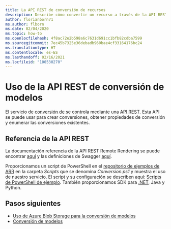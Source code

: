 ```yaml
---
title: La API REST de conversión de recursos
description: Describe cómo convertir un recurso a través de la API REST
author: florianborn71
ms.author: flborn
ms.date: 02/04/2020
ms.topic: how-to
ms.openlocfilehash: 4f8ac72e2b598a6c7631d691cc1bfb82cdba7599
ms.sourcegitcommit: 7ec45b7325e36debadb960bae4cf33164176bc24
ms.translationtype: HT
ms.contentlocale: es-ES
ms.lasthandoff: 02/16/2021
ms.locfileid: "100530270"
---
```

# <a name="use-the-model-conversion-rest-api"></a>Uso de la API REST de conversión de modelos

El servicio de [conversión de ](model-conversion.md) se controla mediante una [API REST](https://en.wikipedia.org/wiki/Representational_state_transfer). Esta API se puede usar para crear conversiones, obtener propiedades de conversión y enumerar las conversiones existentes.

## <a name="rest-api-reference"></a>Referencia de la API REST

La documentación referencia de la API REST Remote Rendering se puede encontrar [aquí](https://docs.microsoft.com/rest/api/mixedreality/2021-01-01preview/remoterendering) y las definiciones de Swagger [aquí](https://github.com/Azure/azure-rest-api-specs/tree/master/specification/mixedreality/data-plane/Microsoft.MixedReality).

Proporcionamos un script de PowerShell en el [repositorio de ejemplos de ARR](https://github.com/Azure/azure-remote-rendering) en la carpeta *Scripts* que se denomina *Conversion.ps1* y muestra el uso de nuestro servicio. El script y su configuración se describen aquí: [Scripts de PowerShell de ejemplo](../../samples/powershell-example-scripts.md). También proporcionamos SDK para [.NET](https://github.com/Azure/azure-sdk-for-net/tree/master/sdk/mixedreality/Azure.MixedReality.RemoteRendering), Java y Python.

## <a name="next-steps"></a>Pasos siguientes

- [Uso de Azure Blob Storage para la conversión de modelos](blob-storage.md)
- [Conversión de modelos](model-conversion.md)

